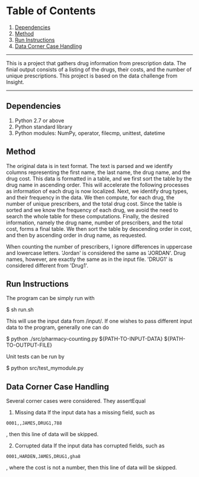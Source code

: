# Table of Contents
1. [Dependencies](README.md#dependencies)
1. [Method](README.md#method)
1. [Run Instructions](README.md#run-instructions)
1. [Data Corner Case Handling](README.md#data-corner-case-handling)

--------

This is a project that gathers drug information from prescription data. The finial output consists of a listing of the drugs, their costs, and the number of unique prescriptions. This project is based on the data challenge from Insight.

--------

## Dependencies

1. Python 2.7 or above
2. Python standard library
3. Python modules: NumPy, operator, filecmp, unittest, datetime

## Method

The original data is in text format. The text is parsed and we identify columns representing the first name, the last name, the drug name, and the drug cost. This data is formatted in a table, and we first sort the table by the drug name in ascending order. This will accelerate the following processes as information of each drug is now localized. Next, we identify drug types, and their frequency in the data. We then compute, for each drug, the number of unique prescribers, and the total drug cost. Since the table is sorted and we know the frequency of each drug, we avoid the need to search the whole table for these computations. Finally, the desired information, namely the drug name, number of prescribers, and the total cost, forms a final table. We then sort the table by descending order in cost, and then by ascending order in drug name, as requested.

When counting the number of prescribers, I ignore differences in uppercase and lowercase letters. 'Jordan' is considered the same as 'JORDAN'. Drug names, however, are exactly the same as in the input file. 'DRUG1' is considered different from 'Drug1'.

## Run Instructions

The program can be simply run with

   $ sh run.sh

This will use the input data from /input/. If one wishes to pass different input data to the program, generally one can do

   $ python ./src/pharmacy-counting.py ${PATH-TO-INPUT-DATA} ${PATH-TO-OUTPUT-FILE}

Unit tests can be run by

   $ python src/test_mymodule.py

## Data Corner Case Handling

Several corner cases were considered. They assertEqual

1. Missing data
If the input data has a missing field, such as
```
0001,,JAMES,DRUG1,788
```
, then this line of data will be skipped.

2.  Corrupted data
If the input data has corrupted fields, such as
```
0001,HARDEN,JAMES,DRUG1,gha8
```
, where the cost is not a number, then this line of data will be skipped.
